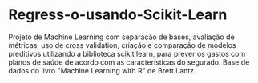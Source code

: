 # Regress-o-usando-Scikit-Learn
Projeto de Machine Learning com separação de bases, avaliação de métricas, uso de cross validation, criação e comparação de modelos preditivos utilizando a biblioteca scikit learn, para prever os gastos com planos de saúde de acordo com as características do segurado. Base de dados do livro "Machine Learning with R" de Brett Lantz. 
